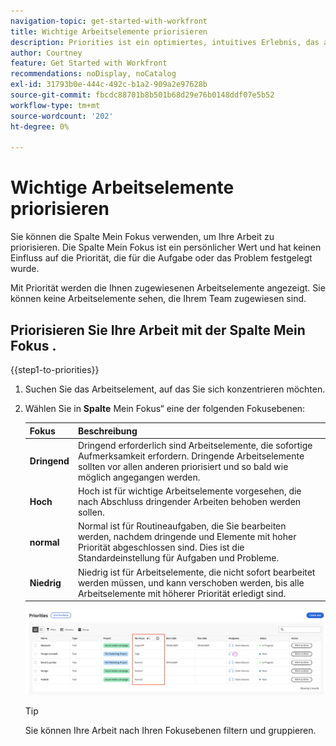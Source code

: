 ```yaml
---
navigation-topic: get-started-with-workfront
title: Wichtige Arbeitselemente priorisieren
description: Priorities ist ein optimiertes, intuitives Erlebnis, das auf Aufgabenbesitzer zugeschnitten ist.
author: Courtney
feature: Get Started with Workfront
recommendations: noDisplay, noCatalog
exl-id: 31793b0e-444c-492c-b1a2-909a2e97628b
source-git-commit: fbcdc88701b8b501b68d29e76b0148ddf07e5b52
workflow-type: tm+mt
source-wordcount: '202'
ht-degree: 0%

---
```


# Wichtige Arbeitselemente priorisieren

Sie können die Spalte Mein Fokus verwenden, um Ihre Arbeit zu priorisieren. Die Spalte Mein Fokus ist ein persönlicher Wert und hat keinen Einfluss auf die Priorität, die für die Aufgabe oder das Problem festgelegt wurde.

Mit Priorität werden die Ihnen zugewiesenen Arbeitselemente angezeigt. Sie können keine Arbeitselemente sehen, die Ihrem Team zugewiesen sind.

## Priorisieren Sie Ihre Arbeit mit der Spalte Mein Fokus .

{{step1-to-priorities}}

1. Suchen Sie das Arbeitselement, auf das Sie sich konzentrieren möchten.
1. Wählen Sie in **Spalte** Mein Fokus“ eine der folgenden Fokusebenen:

   | Fokus | Beschreibung |
   |-----------|-------------|
   | **Dringend** | Dringend erforderlich sind Arbeitselemente, die sofortige Aufmerksamkeit erfordern. Dringende Arbeitselemente sollten vor allen anderen priorisiert und so bald wie möglich angegangen werden. |
   | **Hoch** | Hoch ist für wichtige Arbeitselemente vorgesehen, die nach Abschluss dringender Arbeiten behoben werden sollen. |
   | **normal** | Normal ist für Routineaufgaben, die Sie bearbeiten werden, nachdem dringende und Elemente mit hoher Priorität abgeschlossen sind. Dies ist die Standardeinstellung für Aufgaben und Probleme. |
   | **Niedrig** | Niedrig ist für Arbeitselemente, die nicht sofort bearbeitet werden müssen, und kann verschoben werden, bis alle Arbeitselemente mit höherer Priorität erledigt sind. |

   ![Mein Fokus](assets/my-focus-new.png)

   >[!TIP]
   >
   >Sie können Ihre Arbeit nach Ihren Fokusebenen filtern und gruppieren.
